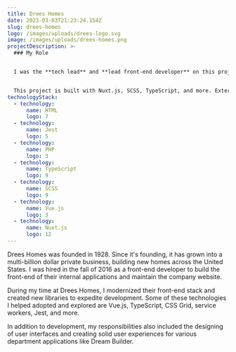```yaml
---
title: Drees Homes
date: 2023-03-03T21:23:24.154Z
slug: drees-homes
logo: /images/uploads/drees-logo.svg
image: /images/uploads/drees-homes.png
projectDescription: >-
  ### My Role


  I was the **tech lead** and **lead front-end developer** on this project. In this role, I was responsible for weekly deployments and development of the company website. As the tech lead, I managed a small group of front-end developers and delegated their tasks as well as my own. Part of our development process was bi-weekly code reviews, which I led to maintain a high coding standard.


  This project is built with Nuxt.js, SCSS, TypeScript, and more. External TypeScript utility functions were tested using Jest with 90% code coverage.
technologyStack:
  - technology:
      name: HTML
      logo: 7
  - technology:
      name: Jest
      logo: 5
  - technology:
      name: PHP
      logo: 3
  - technology:
      name: TypeScript
      logo: 9
  - technology:
      name: SCSS
      logo: 9
  - technology:
      name: Vue.js
      logo: 3
  - technology:
      name: Nuxt.js
      logo: 12
---
```

Drees Homes was founded in 1928. Since it's founding, it has grown into a multi-billion dollar private business, building new homes across the United States. I was hired in the fall of 2016 as a front-end developer to build the front-end of their internal applications and maintain the company website.

During my time at Drees Homes, I modernized their front-end stack and created new libraries to expedite development. Some of these technologies I helped adopted and explored are Vue.js, TypeScript, CSS Grid, service workers, Jest, and more.

In addition to development, my responsibilities also included the designing of user interfaces and creating solid user experiences for various department applications like Dream Builder.